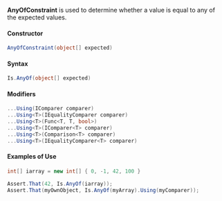 **AnyOfConstraint** is used to determine whether a value is equal to any of the expected values.

#### Constructor

```C#
AnyOfConstraint(object[] expected)
```

#### Syntax

```C#
Is.AnyOf(object[] expected)
```

#### Modifiers

```C#
...Using(IComparer comparer)
...Using<T>(IEqualityComparer comparer)
...Using<T>(Func<T, T, bool>)
...Using<T>(IComparer<T> comparer)
...Using<T>(Comparison<T> comparer)
...Using<T>(IEqualityComparer<T> comparer)
```

#### Examples of Use

```C#
int[] iarray = new int[] { 0, -1, 42, 100 }

Assert.That(42, Is.AnyOf(iarray));
Assert.That(myOwnObject, Is.AnyOf(myArray).Using(myComparer));
``` 